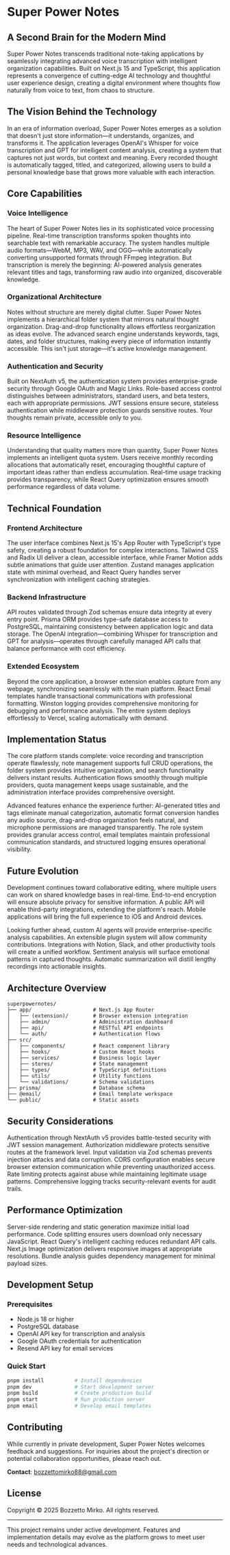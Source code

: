 # Super Power Notes

## A Second Brain for the Modern Mind

Super Power Notes transcends traditional note-taking applications by seamlessly integrating advanced voice transcription with intelligent organization capabilities. Built on Next.js 15 and TypeScript, this application represents a convergence of cutting-edge AI technology and thoughtful user experience design, creating a digital environment where thoughts flow naturally from voice to text, from chaos to structure.

## The Vision Behind the Technology

In an era of information overload, Super Power Notes emerges as a solution that doesn't just store information—it understands, organizes, and transforms it. The application leverages OpenAI's Whisper for voice transcription and GPT for intelligent content analysis, creating a system that captures not just words, but context and meaning. Every recorded thought is automatically tagged, titled, and categorized, allowing users to build a personal knowledge base that grows more valuable with each interaction.

## Core Capabilities

### Voice Intelligence
The heart of Super Power Notes lies in its sophisticated voice processing pipeline. Real-time transcription transforms spoken thoughts into searchable text with remarkable accuracy. The system handles multiple audio formats—WebM, MP3, WAV, and OGG—while automatically converting unsupported formats through FFmpeg integration. But transcription is merely the beginning: AI-powered analysis generates relevant titles and tags, transforming raw audio into organized, discoverable knowledge.

### Organizational Architecture
Notes without structure are merely digital clutter. Super Power Notes implements a hierarchical folder system that mirrors natural thought organization. Drag-and-drop functionality allows effortless reorganization as ideas evolve. The advanced search engine understands keywords, tags, dates, and folder structures, making every piece of information instantly accessible. This isn't just storage—it's active knowledge management.

### Authentication and Security
Built on NextAuth v5, the authentication system provides enterprise-grade security through Google OAuth and Magic Links. Role-based access control distinguishes between administrators, standard users, and beta testers, each with appropriate permissions. JWT sessions ensure secure, stateless authentication while middleware protection guards sensitive routes. Your thoughts remain private, accessible only to you.

### Resource Intelligence
Understanding that quality matters more than quantity, Super Power Notes implements an intelligent quota system. Users receive monthly recording allocations that automatically reset, encouraging thoughtful capture of important ideas rather than endless accumulation. Real-time usage tracking provides transparency, while React Query optimization ensures smooth performance regardless of data volume.

## Technical Foundation

### Frontend Architecture
The user interface combines Next.js 15's App Router with TypeScript's type safety, creating a robust foundation for complex interactions. Tailwind CSS and Radix UI deliver a clean, accessible interface, while Framer Motion adds subtle animations that guide user attention. Zustand manages application state with minimal overhead, and React Query handles server synchronization with intelligent caching strategies.

### Backend Infrastructure
API routes validated through Zod schemas ensure data integrity at every entry point. Prisma ORM provides type-safe database access to PostgreSQL, maintaining consistency between application logic and data storage. The OpenAI integration—combining Whisper for transcription and GPT for analysis—operates through carefully managed API calls that balance performance with cost efficiency.

### Extended Ecosystem
Beyond the core application, a browser extension enables capture from any webpage, synchronizing seamlessly with the main platform. React Email templates handle transactional communications with professional formatting. Winston logging provides comprehensive monitoring for debugging and performance analysis. The entire system deploys effortlessly to Vercel, scaling automatically with demand.

## Implementation Status

The core platform stands complete: voice recording and transcription operate flawlessly, note management supports full CRUD operations, the folder system provides intuitive organization, and search functionality delivers instant results. Authentication flows smoothly through multiple providers, quota management keeps usage sustainable, and the administration interface provides comprehensive oversight.

Advanced features enhance the experience further: AI-generated titles and tags eliminate manual categorization, automatic format conversion handles any audio source, drag-and-drop organization feels natural, and microphone permissions are managed transparently. The role system provides granular access control, email templates maintain professional communication standards, and structured logging ensures operational visibility.

## Future Evolution

Development continues toward collaborative editing, where multiple users can work on shared knowledge bases in real-time. End-to-end encryption will ensure absolute privacy for sensitive information. A public API will enable third-party integrations, extending the platform's reach. Mobile applications will bring the full experience to iOS and Android devices.

Looking further ahead, custom AI agents will provide enterprise-specific analysis capabilities. An extensible plugin system will allow community contributions. Integrations with Notion, Slack, and other productivity tools will create a unified workflow. Sentiment analysis will surface emotional patterns in captured thoughts. Automatic summarization will distill lengthy recordings into actionable insights.

## Architecture Overview

```
superpowernotes/
├── app/                    # Next.js App Router
│   ├── (extension)/        # Browser extension integration
│   ├── admin/              # Administration dashboard
│   ├── api/                # RESTful API endpoints
│   └── auth/               # Authentication flows
├── src/
│   ├── components/         # React component library
│   ├── hooks/              # Custom React hooks
│   ├── services/           # Business logic layer
│   ├── stores/             # State management
│   ├── types/              # TypeScript definitions
│   ├── utils/              # Utility functions
│   └── validations/        # Schema validations
├── prisma/                 # Database schema
├── @email/                 # Email template workspace
└── public/                 # Static assets
```

## Security Considerations

Authentication through NextAuth v5 provides battle-tested security with JWT session management. Authorization middleware protects sensitive routes at the framework level. Input validation via Zod schemas prevents injection attacks and data corruption. CORS configuration enables secure browser extension communication while preventing unauthorized access. Rate limiting protects against abuse while maintaining legitimate usage patterns. Comprehensive logging tracks security-relevant events for audit trails.

## Performance Optimization

Server-side rendering and static generation maximize initial load performance. Code splitting ensures users download only necessary JavaScript. React Query's intelligent caching reduces redundant API calls. Next.js Image optimization delivers responsive images at appropriate resolutions. Bundle analysis guides dependency management for minimal payload sizes.

## Development Setup

### Prerequisites
- Node.js 18 or higher
- PostgreSQL database
- OpenAI API key for transcription and analysis
- Google OAuth credentials for authentication
- Resend API key for email services

### Quick Start
```bash
pnpm install          # Install dependencies
pnpm dev              # Start development server
pnpm build            # Create production build
pnpm start            # Run production server
pnpm email            # Develop email templates
```

## Contributing

While currently in private development, Super Power Notes welcomes feedback and suggestions. For inquiries about the project's direction or potential collaboration opportunities, please reach out.

**Contact**: bozzettomirko88@gmail.com

## License

Copyright © 2025 Bozzetto Mirko. All rights reserved.

---

This project remains under active development. Features and implementation details may evolve as the platform grows to meet user needs and technological advances.
